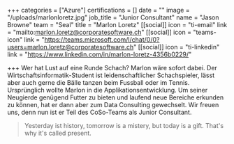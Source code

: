+++
categories = ["Azure"]
certifications = []
date = ""
image = "/uploads/marlonloretz.jpg"
job_title = "Junior Consultant"
name = "Jason Browne"
team = "Seal"
title = "Marlon Loretz"
[[social]]
icon = "ti-email"
link = "mailto:marlon.loretz@corporatesoftware.ch"
[[social]]
icon = "teams-icon"
link = "https://teams.microsoft.com/l/chat/0/0?users=marlon.loretz@corporatesoftware.ch"
[[social]]
icon = "ti-linkedin"
link = "https://www.linkedin.com/in/marlon-loretz-4356b0229/"

+++
Wer hat Lust auf eine Runde Schach? Marlon wäre sofort dabei. Der Wirtschaftsinformatik-Student ist leidenschaftlicher Schachspieler, lässt aber auch gerne die Bälle tanzen beim Fussball oder im Tennis. Ursprünglich wollte Marlon in die Applikationsentwicklung. Um seiner Neugierde genügend Futter zu bieten und laufend neue Bereiche erkunden zu können, hat er dann aber zum Data Consulting gewechselt. Wir freuen uns, denn nun ist er Teil des CoSo-Teams als Junior Consultant.

> Yesterday ist history, tomorrow is a mistery, but today is a gift. That's why it's called present.